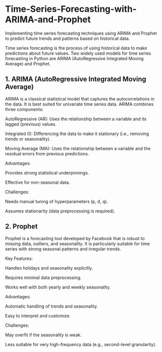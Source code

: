 # Time-Series-Forecasting-with-ARIMA-and-Prophet
Implementing time series forecasting techniques using ARIMA and Prophet to predict future trends and patterns based on historical data.

Time series forecasting is the process of using historical data to make predictions about future values. Two widely used models for time series forecasting in Python are ARIMA (AutoRegressive Integrated Moving Average) and Prophet.

## 1. ARIMA (AutoRegressive Integrated Moving Average)
ARIMA is a classical statistical model that captures the autocorrelations in the data. It is best suited for univariate time series data. ARIMA combines three components:

AutoRegressive (AR): Uses the relationship between a variable and its lagged (previous) values.

Integrated (I): Differencing the data to make it stationary (i.e., removing trends or seasonality).

Moving Average (MA): Uses the relationship between a variable and the residual errors from previous predictions.

Advantages:

Provides strong statistical underpinnings.

Effective for non-seasonal data.

Challenges:

Needs manual tuning of hyperparameters (p, d, q).

Assumes stationarity (data preprocessing is required).

## 2. Prophet
Prophet is a forecasting tool developed by Facebook that is robust to missing data, outliers, and seasonality. It is particularly suitable for time series with strong seasonal patterns and irregular trends.

Key Features:

Handles holidays and seasonality explicitly.

Requires minimal data preprocessing.

Works well with both yearly and weekly seasonality.

Advantages:

Automatic handling of trends and seasonality.

Easy to interpret and customize.

Challenges:

May overfit if the seasonality is weak.

Less suitable for very high-frequency data (e.g., second-level granularity).
